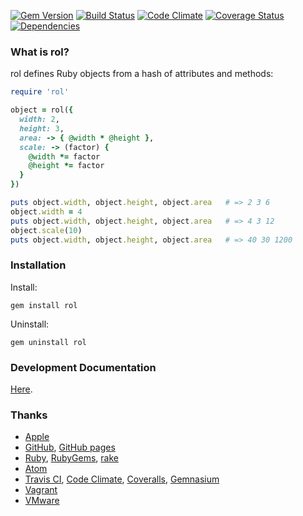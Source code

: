 [![Gem Version](https://badge.fury.io/rb/rol.svg)](http://badge.fury.io/rb/rol)
[![Build Status](https://travis-ci.org/milewdev/rol.svg?branch=master)](https://travis-ci.org/milewdev/rol)
[![Code Climate](https://codeclimate.com/github/milewdev/rol.png)](https://codeclimate.com/github/milewdev/rol)
[![Coverage Status](https://coveralls.io/repos/milewdev/rol/badge.png?branch=master)](https://coveralls.io/r/milewdev/rol?branch=master)
[![Dependencies](https://gemnasium.com/milewdev/rol.svg)](https://gemnasium.com/milewdev/rol)


### What is rol?
rol defines Ruby objects from a hash of attributes and methods:

```ruby
require 'rol'

object = rol({
  width: 2,
  height: 3,
  area: -> { @width * @height },
  scale: -> (factor) {
    @width *= factor
    @height *= factor
  }
})

puts object.width, object.height, object.area   # => 2 3 6
object.width = 4
puts object.width, object.height, object.area   # => 4 3 12
object.scale(10)
puts object.width, object.height, object.area   # => 40 30 1200
```


### Installation

Install:

```shell
gem install rol
```

Uninstall:

```shell
gem uninstall rol
```


### Development Documentation
[Here](notes/development.md).


### Thanks
- [Apple](http://www.apple.com)
- [GitHub](https://github.com), [GitHub pages](http://pages.github.com)
- [Ruby](http://www.ruby-lang.org), [RubyGems](https://rubygems.org), [rake](http://rake.rubyforge.org)
- [Atom](https://atom.io)
- [Travis CI](https://travis-ci.org), [Code Climate](https://codeclimate.com), [Coveralls](https://coveralls.io), [Gemnasium](https://gemnasium.com/)
- [Vagrant](https://www.vagrantup.com)
- [VMware](http://www.vmware.com)
